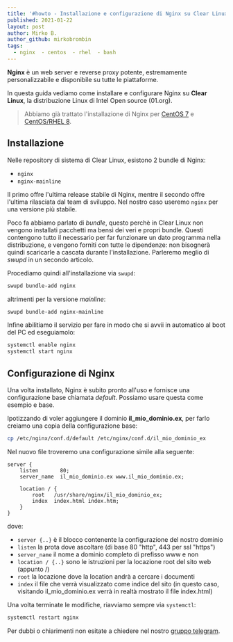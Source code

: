 ```yaml
---
title: '#howto - Installazione e configurazione di Nginx su Clear Linux'
published: 2021-01-22
layout: post
author: Mirko B.
author_github: mirkobrombin
tags:
  - nginx  - centos  - rhel  - bash
---
```

**Nginx** è un web server e reverse proxy potente, estremamente personalizzabile e disponibile su tutte le piattaforme.

In questa guida vediamo come installare e configurare Nginx su **Clear Linux**, la distribuzione Linux di Intel Open source (01.org).

> Abbiamo già trattato l'installazione di Nginx per [CentOS 7](https://linuxhub.it/articles/howto-installare-nginx-su-centos-7-e-configurazione-ssl) e  [CentOS/RHEL 8](https://linuxhub.it/articles/howto-installazione-di-nginx-su-centos-8-rhel-8-e-configurazione-ssl).

## Installazione
Nelle repository di sistema di Clear Linux, esistono 2 bundle di Nginx:
- `nginx`
- `nginx-mainline`

Il primo offre l'ultima release stabile di Nginx, mentre il secondo offre l'ultima rilasciata dal team di sviluppo. Nel nostro caso useremo `nginx` per una versione più stabile.

Poco fa abbiamo parlato di *bundle*, questo perchè in Clear Linux non vengono installati pacchetti ma bensì dei veri e propri bundle. Questi contengono tutto il necessario per far funzionare un dato programma nella distribuzione, e vengono forniti con tutte le dipendenze: non bisognerà quindi  scaricarle a cascata durante l'installazione. Parleremo meglio di *swupd* in un secondo articolo. 

Procediamo quindi all'installazione via `swupd`:

```bash
swupd bundle-add nginx
```

altrimenti per la versione *mainline*:

```bash
swupd bundle-add nginx-mainline
```

Infine abilitiamo il servizio per fare in modo che si avvii in automatico al boot del PC ed eseguiamolo:

```bash
systemctl enable nginx
systemctl start nginx
```

## Configurazione di Nginx
Una volta installato, Nginx è subito pronto all'uso e fornisce una configurazione base chiamata *default*. Possiamo usare questa come esempio e base.

Ipotizzando di voler aggiungere il dominio **il_mio_dominio.ex**, per farlo creiamo una copia della configurazione base:

```bash
cp /etc/nginx/conf.d/default /etc/nginx/conf.d/il_mio_dominio_ex
```

Nel nuovo file troveremo una configurazione simile alla seguente:
```nginx
server {
    listen       80;
    server_name  il_mio_dominio.ex www.il_mio_dominio.ex;

    location / {
        root   /usr/share/nginx/il_mio_dominio_ex;
        index  index.html index.htm;
    }
}
```

dove:
- `server {..}` è il blocco contenente la configurazione del nostro dominio
- `listen` la prota dove ascoltare (di base 80 "http", 443 per ssl "https")
- `server_name` il nome a dominio completo di prefisso www e non
- `location / {..}` sono le istruzioni per la locazione root del sito web (appunto /)
- `root` la locazione dove la location andrà a cercare i documenti
- `index` il file che verrà visualizzato come indice del sito (in questo caso, visitando il_mio_dominio.ex verrà in realtà mostrato il file index.html)

Una volta terminate le modifiche, riavviamo sempre via `systemctl`:

```bash
systemctl restart nginx
```

Per dubbi o chiarimenti non esitate a chiedere nel nostro <a href="https://t.me/gentedilinux">gruppo telegram</a>.